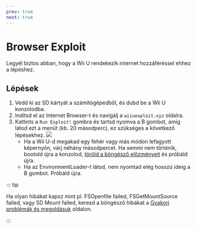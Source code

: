```yaml
---
prev: true
next: true
---
```


# Browser Exploit

Legyél biztos abban, hogy a Wii U rendekezik internet hozzáféréssel ehhez a lépéshez.

## Lépések

1. Vedd ki az SD kártyát a számítógépedből, és dubd be a Wii U konzolodba.
2. Indítsd el az Internet Browser-t és navigálj a `wiiuexploit.xyz` oldalra.
3. Kattints a `Run Exploit!` gombra és tartsd nyomva a B gombot, amíg látod ezt a menüt (kb. 20 másodperc), ez szükséges a következő lépésekhez.
   ![](/assets/img/guide/PLL.png)
   - Ha a Wii U-d megakad egy fehér vagy más módon lefagyott képernyőn, várj néhány másodpercet. Ha semmi nem történik, bootold újra a konzolod, [töröld a böngésző előzményeit](https://en-americas-support.nintendo.com/app/answers/detail/a_id/1507/~/how-to-delete-the-internet-browser-history) és próbáld újra.
   - Ha az EnvironmentLoader-t látod, nem nyomtad elég hosszú ideig a B gombot. Próbáld újra.

::: tip

Ha olyan hibákat kapsz mint pl. FSOpenfile failed, FSGetMountSource failed, vagy SD Mount failed, keresd a böngésző hibákat a [Gyakori problémák és megoldásuk](../common-issues-fixes) oldalon.

:::
